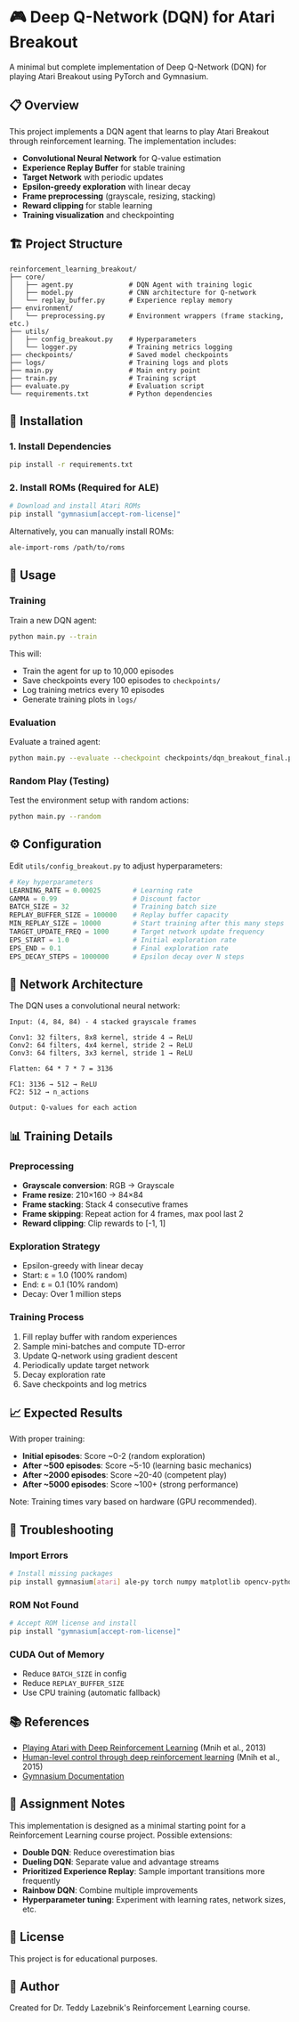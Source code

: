 # 🎮 Deep Q-Network (DQN) for Atari Breakout

A minimal but complete implementation of Deep Q-Network (DQN) for playing Atari Breakout using PyTorch and Gymnasium.

## 📋 Overview

This project implements a DQN agent that learns to play Atari Breakout through reinforcement learning. The implementation includes:

- **Convolutional Neural Network** for Q-value estimation
- **Experience Replay Buffer** for stable training
- **Target Network** with periodic updates
- **Epsilon-greedy exploration** with linear decay
- **Frame preprocessing** (grayscale, resizing, stacking)
- **Reward clipping** for stable learning
- **Training visualization** and checkpointing

## 🏗️ Project Structure

```
reinforcement_learning_breakout/
├── core/
│   ├── agent.py              # DQN Agent with training logic
│   ├── model.py              # CNN architecture for Q-network
│   └── replay_buffer.py      # Experience replay memory
├── environment/
│   └── preprocessing.py      # Environment wrappers (frame stacking, etc.)
├── utils/
│   ├── config_breakout.py    # Hyperparameters
│   └── logger.py             # Training metrics logging
├── checkpoints/              # Saved model checkpoints
├── logs/                     # Training logs and plots
├── main.py                   # Main entry point
├── train.py                  # Training script
├── evaluate.py               # Evaluation script
└── requirements.txt          # Python dependencies
```

## 🚀 Installation

### 1. Install Dependencies

```bash
pip install -r requirements.txt
```

### 2. Install ROMs (Required for ALE)

```bash
# Download and install Atari ROMs
pip install "gymnasium[accept-rom-license]"
```

Alternatively, you can manually install ROMs:
```bash
ale-import-roms /path/to/roms
```

## 🎯 Usage

### Training

Train a new DQN agent:
```bash
python main.py --train
```

This will:
- Train the agent for up to 10,000 episodes
- Save checkpoints every 100 episodes to `checkpoints/`
- Log training metrics every 10 episodes
- Generate training plots in `logs/`

### Evaluation

Evaluate a trained agent:
```bash
python main.py --evaluate --checkpoint checkpoints/dqn_breakout_final.pt --episodes 10
```

### Random Play (Testing)

Test the environment setup with random actions:
```bash
python main.py --random
```

## ⚙️ Configuration

Edit `utils/config_breakout.py` to adjust hyperparameters:

```python
# Key hyperparameters
LEARNING_RATE = 0.00025        # Learning rate
GAMMA = 0.99                   # Discount factor
BATCH_SIZE = 32                # Training batch size
REPLAY_BUFFER_SIZE = 100000    # Replay buffer capacity
MIN_REPLAY_SIZE = 10000        # Start training after this many steps
TARGET_UPDATE_FREQ = 1000      # Target network update frequency
EPS_START = 1.0                # Initial exploration rate
EPS_END = 0.1                  # Final exploration rate
EPS_DECAY_STEPS = 1000000      # Epsilon decay over N steps
```

## 🧠 Network Architecture

The DQN uses a convolutional neural network:

```
Input: (4, 84, 84) - 4 stacked grayscale frames

Conv1: 32 filters, 8x8 kernel, stride 4 → ReLU
Conv2: 64 filters, 4x4 kernel, stride 2 → ReLU
Conv3: 64 filters, 3x3 kernel, stride 1 → ReLU

Flatten: 64 * 7 * 7 = 3136

FC1: 3136 → 512 → ReLU
FC2: 512 → n_actions

Output: Q-values for each action
```

## 📊 Training Details

### Preprocessing
- **Grayscale conversion**: RGB → Grayscale
- **Frame resize**: 210×160 → 84×84
- **Frame stacking**: Stack 4 consecutive frames
- **Frame skipping**: Repeat action for 4 frames, max pool last 2
- **Reward clipping**: Clip rewards to [-1, 1]

### Exploration Strategy
- Epsilon-greedy with linear decay
- Start: ε = 1.0 (100% random)
- End: ε = 0.1 (10% random)
- Decay: Over 1 million steps

### Training Process
1. Fill replay buffer with random experiences
2. Sample mini-batches and compute TD-error
3. Update Q-network using gradient descent
4. Periodically update target network
5. Decay exploration rate
6. Save checkpoints and log metrics

## 📈 Expected Results

With proper training:
- **Initial episodes**: Score ~0-2 (random exploration)
- **After ~500 episodes**: Score ~5-10 (learning basic mechanics)
- **After ~2000 episodes**: Score ~20-40 (competent play)
- **After ~5000 episodes**: Score ~100+ (strong performance)

Note: Training times vary based on hardware (GPU recommended).

## 🔧 Troubleshooting

### Import Errors
```bash
# Install missing packages
pip install gymnasium[atari] ale-py torch numpy matplotlib opencv-python
```

### ROM Not Found
```bash
# Accept ROM license and install
pip install "gymnasium[accept-rom-license]"
```

### CUDA Out of Memory
- Reduce `BATCH_SIZE` in config
- Reduce `REPLAY_BUFFER_SIZE`
- Use CPU training (automatic fallback)

## 📚 References

- [Playing Atari with Deep Reinforcement Learning](https://arxiv.org/abs/1312.5602) (Mnih et al., 2013)
- [Human-level control through deep reinforcement learning](https://www.nature.com/articles/nature14236) (Mnih et al., 2015)
- [Gymnasium Documentation](https://gymnasium.farama.org/)

## 📝 Assignment Notes

This implementation is designed as a minimal starting point for a Reinforcement Learning course project. Possible extensions:

- **Double DQN**: Reduce overestimation bias
- **Dueling DQN**: Separate value and advantage streams
- **Prioritized Experience Replay**: Sample important transitions more frequently
- **Rainbow DQN**: Combine multiple improvements
- **Hyperparameter tuning**: Experiment with learning rates, network sizes, etc.

## 📄 License

This project is for educational purposes.

## 👤 Author

Created for Dr. Teddy Lazebnik's Reinforcement Learning course.
